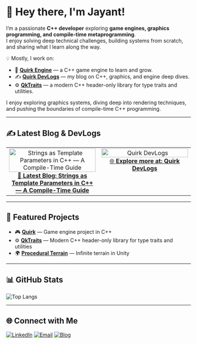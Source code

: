 # 👋 Hey there, I'm Jayant!  

I’m a passionate **C++ developer** exploring **game engines, graphics programming, and compile-time metaprogramming**.  
I enjoy solving deep technical challenges, building systems from scratch, and sharing what I learn along the way.  

💡 Mostly, I work on:
- 🚀 **[Quirk Engine](https://github.com/Jayantkumar56/Quirk)** — a C++ game engine to learn and grow.  
- ✍️ **[Quirk DevLogs](https://jayantkumar56.github.io/Quirk-Blog/)** — my blog on C++, graphics, and engine deep dives.  
- ⚙️ **[QkTraits](https://github.com/Jayantkumar56/QkTraits)** — a modern C++ header-only library for type traits and utilities.
  
I enjoy exploring graphics systems, diving deep into rendering techniques, and pushing the boundaries of compile-time C++ programming.

---
## ✍️ Latest Blog & DevLogs  

<table>
<tr>
<td width="50%" valign="top" align="center">

<a href="https://jayantkumar56.github.io/Quirk-Blog/Blogs-And-Insights/Compile-Time-String.html">
  <img src="https://github.com/user-attachments/assets/d2618d54-f541-4624-9e49-e53f4b535a3e" alt="Strings as Template Parameters in C++ — A Compile-Time Guide" width="100%">
  <br>
  📖 <b>Latest Blog: Strings as Template Parameters in C++ — A Compile-Time Guide</b>
</a>

</td>
<td width="50%" valign="top" align="center">

<a href="https://jayantkumar56.github.io/Quirk-Blog/">
  <img src="https://github.com/user-attachments/assets/6bbae524-1b33-42ab-9cc2-7ad17ea83666" alt="Quirk DevLogs" width="100%">
  <br>
  🌐 <b>Explore more at: Quirk DevLogs</b>
</a>

</td>
</tr>
</table>

---

## 📌 Featured Projects
- 🎮 [**Quirk**](https://github.com/Jayantkumar56/Quirk) — Game engine project in C++  
- ⚙️ [**QkTraits**](https://github.com/Jayantkumar56/QkTraits) — Modern C++ header-only library for type traits and utilities  
- 🌍 [**Procedural Terrain**](https://github.com/Jayantkumar56/Procedural-Terrain) — Infinite terrain in Unity  

---

## 📊 GitHub Stats
![Top Langs](https://github-readme-stats.vercel.app/api/top-langs/?username=Jayantkumar56&layout=compact&theme=dark&hide_border=true)

---

## 🌐 Connect with Me
[![LinkedIn](https://img.shields.io/badge/LinkedIn-Jayant%20Kumar%20Singh-blue?logo=linkedin)](https://www.linkedin.com/in/jayant-kumar-singh-ba3b33267/)   [![Email](https://img.shields.io/badge/Email-jayantkumar.dev%40gmail.com-red?logo=gmail)](mailto:jayantkumar.dev@gmail.com)   [![Blog](https://img.shields.io/badge/Blog-Quirk%20DevLogs-blue?logo=githubpages)](https://jayantkumar56.github.io/Quirk-Blog/)  


